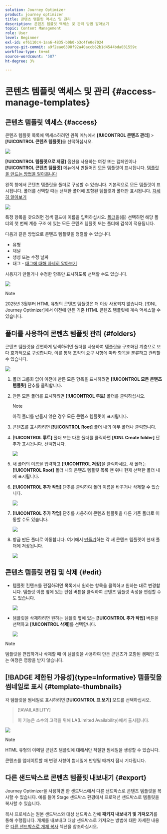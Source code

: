 ```yaml
---
solution: Journey Optimizer
product: journey optimizer
title: 콘텐츠 템플릿 액세스 및 관리
description: 콘텐츠 템플릿 액세스 및 관리 방법 알아보기
topic: Content Management
role: User
level: Beginner
exl-id: ef6110c4-1aa6-4835-b0b0-b3c4fe0e7024
source-git-commit: a9f2eae6398f92a40accb62b1d4544bda031559c
workflow-type: tm+mt
source-wordcount: '587'
ht-degree: 3%

---
```


# 콘텐츠 템플릿 액세스 및 관리 {#access-manage-templates}

## 콘텐츠 템플릿 액세스 {#access}

콘텐츠 템플릿 목록에 액세스하려면 왼쪽 메뉴에서 **[!UICONTROL 콘텐츠 관리]** > **[!UICONTROL 콘텐츠 템플릿]**&#x200B;을 선택하십시오.

![](assets/content-template-list.png)

**[!UICONTROL 템플릿으로 저장]** 옵션을 사용하는 여정 또는 캠페인이나 **[!UICONTROL 콘텐츠 템플릿]** 메뉴에서 만들어진 모든 템플릿이 표시됩니다. [템플릿을 만드는 방법을 알아봅니다](#create-content-templates)

왼쪽 창에서 콘텐츠 템플릿을 폴더로 구성할 수 있습니다. 기본적으로 모든 템플릿이 표시됩니다. 폴더를 선택할 때는 선택한 폴더에 포함된 템플릿과 폴더만 표시됩니다. [자세히 알아보기](#folders)

![](assets/content-template-list-folders.png)

특정 항목을 찾으려면 검색 필드에 이름을 입력하십시오. [폴더](#folders)을(를) 선택하면 해당 폴더의 첫 번째 계층 구조 <!--(not nested items)-->에 있는 모든 콘텐츠 템플릿 또는 폴더에 검색이 적용됩니다.

다음과 같은 방법으로 콘텐츠 템플릿을 정렬할 수 있습니다.

* 유형
* 채널
* 생성 또는 수정 날짜
* 태그 - [태그에 대해 자세히 알아보기](../start/search-filter-categorize.md#tags)

사용자가 만들거나 수정한 항목만 표시하도록 선택할 수도 있습니다.

![](assets/content-template-list-filters.png)

>[!NOTE]
>
>2025년 3월부터 HTML 유형의 콘텐츠 템플릿은 더 이상 사용되지 않습니다. [!DNL Journey Optimizer]에서 이전에 만든 기존 HTML 콘텐츠 템플릿에 계속 액세스할 수 있습니다.

## 폴더를 사용하여 콘텐츠 템플릿 관리 {#folders}

콘텐츠 템플릿을 간편하게 탐색하려면 폴더를 사용하여 템플릿을 구조화된 계층으로 보다 효과적으로 구성합니다. 이를 통해 조직의 요구 사항에 따라 항목을 분류하고 관리할 수 있습니다.

![](assets/content-template-folders.png)

1. 폴더 그룹화 없이 이전에 만든 모든 항목을 표시하려면 **[!UICONTROL 모든 콘텐츠 템플릿]** 단추를 클릭합니다.

1. 만든 모든 폴더를 표시하려면 **[!UICONTROL 루트]** 폴더를 클릭하십시오.

   >[!NOTE]
   >
   >아직 폴더를 만들지 않은 경우 모든 콘텐츠 템플릿이 표시됩니다.

1. 콘텐츠를 표시하려면 **[!UICONTROL Root]** 폴더 내의 아무 폴더나 클릭합니다.

1. **[!UICONTROL 루트]** 폴더 또는 다른 폴더를 클릭하면 **[!DNL Create folder]** 단추가 표시됩니다. 선택합니다.

   ![](assets/content-template-create-folder.png)

1. 새 폴더의 이름을 입력하고 **[!UICONTROL 저장]**&#x200B;을 클릭하세요. 새 폴더는 **[!UICONTROL Root]** 폴더 내의 콘텐츠 템플릿 목록 맨 위나 현재 선택한 폴더 내에 표시됩니다.

1. **[!UICONTROL 추가 작업]** 단추를 클릭하여 폴더 이름을 바꾸거나 삭제할 수 있습니다.

   ![](assets/content-template-folder-more-actions.png)

1. **[!UICONTROL 추가 작업]** 단추를 사용하여 콘텐츠 템플릿을 다른 기존 폴더로 이동할 수도 있습니다.

   ![](assets/content-template-folder-moved.png)

1. 방금 만든 폴더로 이동합니다. 여기에서 [만들기](create-content-templates.md)하는 각 새 콘텐츠 템플릿이 현재 폴더에 저장됩니다.

   ![](assets/content-template-folder-create.png)

## 콘텐츠 템플릿 편집 및 삭제 {#edit}

* 템플릿 컨텐츠를 편집하려면 목록에서 원하는 항목을 클릭하고 원하는 대로 변경합니다. 템플릿 이름 옆에 있는 편집 버튼을 클릭하여 콘텐츠 템플릿 속성을 편집할 수도 있습니다.

  ![](assets/content-template-edit.png)

* 템플릿을 삭제하려면 원하는 템플릿 옆에 있는 **[!UICONTROL 추가 작업]** 버튼을 선택하고 **[!UICONTROL 삭제]**&#x200B;를 선택합니다.

  ![](assets/content-template-list-delete.png)

>[!NOTE]
>
>템플릿을 편집하거나 삭제할 때 이 템플릿을 사용하여 만든 콘텐츠가 포함된 캠페인 또는 여정은 영향을 받지 않습니다.

## [!BADGE 제한된 가용성]{type=Informative} 템플릿을 썸네일로 표시 {#template-thumbnails}

각 템플릿을 썸네일로 표시하려면 **[!UICONTROL 표 보기]** 모드를 선택하십시오.

>[!AVAILABILITY]
>
>이 기능은 소수의 고객을 위해 LA(Limited Availability)에서 출시됩니다.

![](assets/content-template-grid-view.png)

>[!NOTE]
>
>HTML 유형의 이메일 콘텐츠 템플릿에 대해서만 적절한 썸네일을 생성할 수 있습니다.

콘텐츠를 업데이트할 때 변경 사항이 썸네일에 반영될 때까지 잠시 기다립니다.

## 다른 샌드박스로 콘텐츠 템플릿 내보내기 {#export}

Journey Optimizer을 사용하면 한 샌드박스에서 다른 샌드박스로 콘텐츠 템플릿을 복사할 수 있습니다. 예를 들어 Stage 샌드박스 환경에서 프로덕션 샌드박스로 템플릿을 복사할 수 있습니다.

복사 프로세스는 원본 샌드박스와 대상 샌드박스 간에 **패키지 내보내기 및 가져오기**&#x200B;를 통해 수행됩니다. 개체를 내보내고 대상 샌드박스로 가져오는 방법에 대한 자세한 내용은 [다른 샌드박스로 개체 복사](../configuration/copy-objects-to-sandbox.md) 섹션을 참조하십시오.

